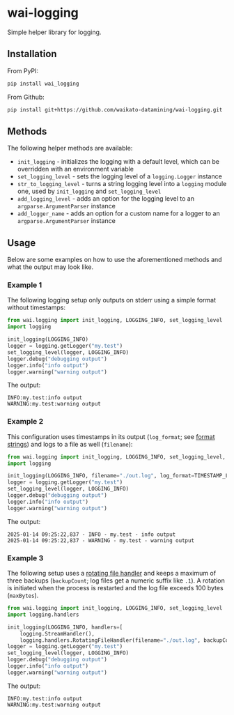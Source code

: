 # wai-logging
Simple helper library for logging.


## Installation

From PyPI:

```bash
pip install wai_logging
```

From Github:

```bash
pip install git+https://github.com/waikato-datamining/wai-logging.git
```


## Methods

The following helper methods are available:

* `init_logging` - initializes the logging with a default level, which can be overridden with an environment variable
* `set_logging_level` - sets the logging level of a `logging.Logger` instance
* `str_to_logging_level` - turns a string logging level into a `logging` module one, used by `init_logging` and `set_logging_level`
* `add_logging_level` - adds an option for the logging level to an `argparse.ArgumentParser` instance
* `add_logger_name` - adds an option for a custom name for a logger to an `argparse.ArgumentParser` instance


## Usage

Below are some examples on how to use the aforementioned methods and what the 
output may look like. 

### Example 1

The following logging setup only outputs on stderr using a simple format without timestamps: 

```python
from wai.logging import init_logging, LOGGING_INFO, set_logging_level
import logging

init_logging(LOGGING_INFO)
logger = logging.getLogger("my.test")
set_logging_level(logger, LOGGING_INFO)
logger.debug("debugging output")
logger.info("info output")
logger.warning("warning output")
```

The output:

```
INFO:my.test:info output
WARNING:my.test:warning output
```

### Example 2

This configuration uses timestamps in its output (`log_format`; see [format strings](https://docs.python.org/3/library/logging.html#logrecord-attributes)) 
and logs to a file as well (`filename`):

```python
from wai.logging import init_logging, LOGGING_INFO, set_logging_level, TIMESTAMP_LOG_FORMAT
import logging

init_logging(LOGGING_INFO, filename="./out.log", log_format=TIMESTAMP_LOG_FORMAT)
logger = logging.getLogger("my.test")
set_logging_level(logger, LOGGING_INFO)
logger.debug("debugging output")
logger.info("info output")
logger.warning("warning output")
```

The output:

```
2025-01-14 09:25:22,837 - INFO - my.test - info output
2025-01-14 09:25:22,837 - WARNING - my.test - warning output
```

### Example 3

The following setup uses a [rotating file handler](https://docs.python.org/3/library/logging.handlers.html#logging.handlers.RotatingFileHandler) 
and keeps a maximum of three backups (`backupCount`; log files get a numeric suffix like `.1`). 
A rotation is initiated when the process is restarted and the log file exceeds 100 bytes (`maxBytes`).

```python
from wai.logging import init_logging, LOGGING_INFO, set_logging_level
import logging.handlers

init_logging(LOGGING_INFO, handlers=[
    logging.StreamHandler(), 
    logging.handlers.RotatingFileHandler(filename="./out.log", backupCount=3, maxBytes=100)])
logger = logging.getLogger("my.test")
set_logging_level(logger, LOGGING_INFO)
logger.debug("debugging output")
logger.info("info output")
logger.warning("warning output")
```

The output:

```
INFO:my.test:info output
WARNING:my.test:warning output
```
